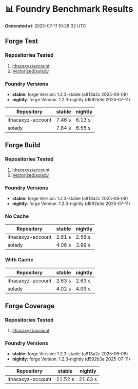 # 📊 Foundry Benchmark Results

**Generated at**: 2025-07-11 10:28:32 UTC

## Forge Test

### Repositories Tested

1. [ithacaxyz/account](https://github.com/ithacaxyz/account)
2. [Vectorized/solady](https://github.com/Vectorized/solady)
### Foundry Versions

- **stable**: forge Version: 1.2.3-stable (a813a2c 2025-06-08)
- **nightly**: forge Version: 1.2.3-nightly (d592b3e 2025-07-11)

| Repository | stable | nightly |
|------------|----------|----------|
| ithacaxyz-account | 7.46 s | 6.13 s |
| solady | 7.84 s | 6.55 s |

## Forge Build

### Repositories Tested

1. [ithacaxyz/account](https://github.com/ithacaxyz/account)
2. [Vectorized/solady](https://github.com/Vectorized/solady)
### Foundry Versions

- **stable**: forge Version: 1.2.3-stable (a813a2c 2025-06-08)
- **nightly**: forge Version: 1.2.3-nightly (d592b3e 2025-07-11)

### No Cache

| Repository | stable | nightly |
|------------|----------|----------|
| ithacaxyz-account | 2.61 s | 2.58 s |
| solady | 4.06 s | 3.99 s |

### With Cache

| Repository | stable | nightly |
|------------|----------|----------|
| ithacaxyz-account | 2.63 s | 2.63 s |
| solady | 4.02 s | 4.09 s |

## Forge Coverage

### Repositories Tested

1. [ithacaxyz/account](https://github.com/ithacaxyz/account)
### Foundry Versions

- **stable**: forge Version: 1.2.3-stable (a813a2c 2025-06-08)
- **nightly**: forge Version: 1.2.3-nightly (d592b3e 2025-07-11)

| Repository | stable | nightly |
|------------|----------|----------|
| ithacaxyz-account | 21.52 s | 21.63 s |

